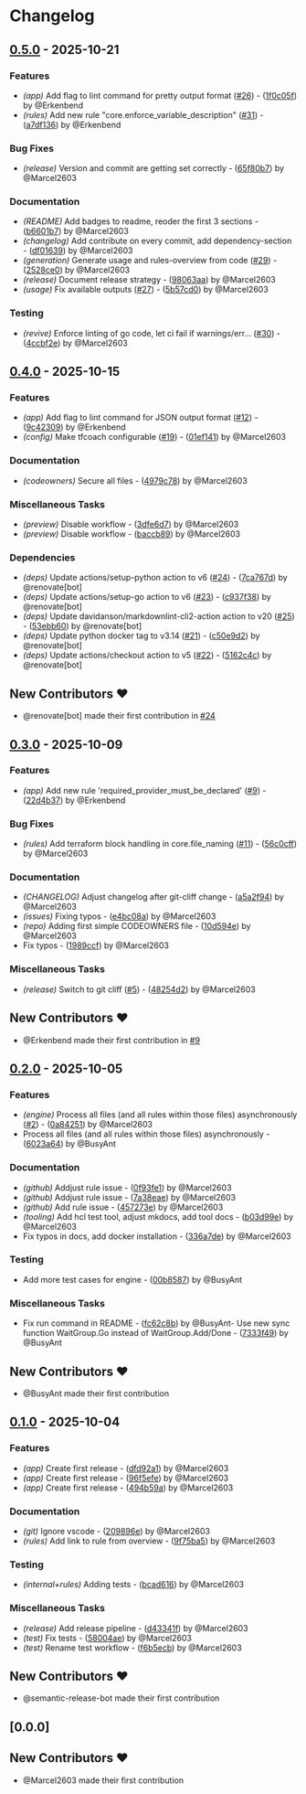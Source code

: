 # Changelog

## [0.5.0](https://github.com/Marcel2603/tfcoach/compare/v0.4.0..0.5.0) - 2025-10-21

### Features

- *(app)* Add flag to lint command for pretty output format ([#26](https://github.com/marcel2603/tfcoach/issues/26)) - ([1f0c05f](https://github.com/Marcel2603/tfcoach/commit/1f0c05fb3b514fbe7d39b0868c42d307a6699b3f))  by @Erkenbend
- *(rules)* Add new rule "core.enforce_variable_description" ([#31](https://github.com/marcel2603/tfcoach/issues/31)) - ([a7df136](https://github.com/Marcel2603/tfcoach/commit/a7df13670fb28f57a1e0d49fc0f836e992c22462))  by @Erkenbend

### Bug Fixes

- *(release)* Version and commit are getting set correctly - ([65f80b7](https://github.com/Marcel2603/tfcoach/commit/65f80b798041e167187eb5e7725879e6437c123a))  by @Marcel2603

### Documentation

- *(README)* Add badges to readme, reoder the first 3 sections - ([b6601b7](https://github.com/Marcel2603/tfcoach/commit/b6601b7c679de3cb4367654915b0b5367de97538))  by @Marcel2603
- *(changelog)* Add contribute on every commit, add dependency-section - ([df01639](https://github.com/Marcel2603/tfcoach/commit/df01639e61c3f970745ba2c79f54b008e0a91362))  by @Marcel2603
- *(generation)* Generate usage and rules-overview from code ([#29](https://github.com/marcel2603/tfcoach/issues/29)) - ([2528ce0](https://github.com/Marcel2603/tfcoach/commit/2528ce03b10a862bc5b54909479fa2df180c140f))  by @Marcel2603
- *(release)* Document release strategy - ([98063aa](https://github.com/Marcel2603/tfcoach/commit/98063aa05d49314021f73c48a5856fe957dd6858))  by @Marcel2603
- *(usage)* Fix available outputs ([#27](https://github.com/marcel2603/tfcoach/issues/27)) - ([5b57cd0](https://github.com/Marcel2603/tfcoach/commit/5b57cd02872b2cd736b628f50121ad59183d7feb))  by @Marcel2603

### Testing

- *(revive)* Enforce linting of go code, let ci fail if warnings/err… ([#30](https://github.com/marcel2603/tfcoach/issues/30)) - ([4ccbf2e](https://github.com/Marcel2603/tfcoach/commit/4ccbf2ee117fd112cefbbc450a46eada67dd71c9))  by @Marcel2603

## [0.4.0](https://github.com/Marcel2603/tfcoach/compare/v0.3.0..v0.4.0) - 2025-10-15

### Features

- *(app)* Add flag to lint command for JSON output format ([#12](https://github.com/marcel2603/tfcoach/issues/12)) - ([9c42309](https://github.com/Marcel2603/tfcoach/commit/9c42309df0e846b483ae0858c8109d682918b1db))  by @Erkenbend
- *(config)* Make tfcoach configurable ([#19](https://github.com/marcel2603/tfcoach/issues/19)) - ([01ef141](https://github.com/Marcel2603/tfcoach/commit/01ef141eb460e45957a6b527545e8523593b7455))  by @Marcel2603

### Documentation

- *(codeowners)* Secure all files - ([4979c78](https://github.com/Marcel2603/tfcoach/commit/4979c78cfa12cd0cd0849e2653f6f33edae5d3a0))  by @Marcel2603

### Miscellaneous Tasks

- *(preview)* Disable workflow - ([3dfe6d7](https://github.com/Marcel2603/tfcoach/commit/3dfe6d72e3599748e37f175bc092e011682f13ec))  by @Marcel2603
- *(preview)* Disable workflow - ([baccb89](https://github.com/Marcel2603/tfcoach/commit/baccb89d6056ecb332837c2cf4d89c7f6a733b3d))  by @Marcel2603

### Dependencies

- *(deps)* Update actions/setup-python action to v6 ([#24](https://github.com/marcel2603/tfcoach/issues/24)) - ([7ca767d](https://github.com/Marcel2603/tfcoach/commit/7ca767d0cea0bf0942b710f0492e931f8c9c387a))  by @renovate[bot]
- *(deps)* Update actions/setup-go action to v6 ([#23](https://github.com/marcel2603/tfcoach/issues/23)) - ([c937f38](https://github.com/Marcel2603/tfcoach/commit/c937f3818e457b32248b241554d19b96f2561ed0))  by @renovate[bot]
- *(deps)* Update davidanson/markdownlint-cli2-action action to v20 ([#25](https://github.com/marcel2603/tfcoach/issues/25)) - ([53ebb60](https://github.com/Marcel2603/tfcoach/commit/53ebb60cdb509619d3dbaa3e6c54e1b3e0df7f45))  by @renovate[bot]
- *(deps)* Update python docker tag to v3.14 ([#21](https://github.com/marcel2603/tfcoach/issues/21)) - ([c50e9d2](https://github.com/Marcel2603/tfcoach/commit/c50e9d25204709a2dedddcedfe0c8516d6e33f1d))  by @renovate[bot]
- *(deps)* Update actions/checkout action to v5 ([#22](https://github.com/marcel2603/tfcoach/issues/22)) - ([5162c4c](https://github.com/Marcel2603/tfcoach/commit/5162c4cce76fdcc6a0fb84536460edd4a76cd16a))  by @renovate[bot]

## New Contributors ❤️

* @renovate[bot] made their first contribution in [#24](https://github.com/Marcel2603/tfcoach/pull/24)
## [0.3.0](https://github.com/Marcel2603/tfcoach/compare/v0.2.0..v0.3.0) - 2025-10-09

### Features

- *(app)* Add new rule 'required_provider_must_be_declared' ([#9](https://github.com/marcel2603/tfcoach/issues/9)) - ([22d4b37](https://github.com/Marcel2603/tfcoach/commit/22d4b377579c0306ca599358d48258e642f3bd26))  by @Erkenbend

### Bug Fixes

- *(rules)* Add terraform block handling in core.file_naming ([#11](https://github.com/marcel2603/tfcoach/issues/11)) - ([56c0cff](https://github.com/Marcel2603/tfcoach/commit/56c0cff00fce2b180b357c470a29d54d4a0431f0))  by @Marcel2603

### Documentation

- *(CHANGELOG)* Adjust changelog after git-cliff change - ([a5a2f94](https://github.com/Marcel2603/tfcoach/commit/a5a2f946838bc83b0906f353079a071f8ecb2a36))  by @Marcel2603
- *(issues)* Fixing typos - ([e4bc08a](https://github.com/Marcel2603/tfcoach/commit/e4bc08a21dc8f11caf1de1656f872cc1bfb69f46))  by @Marcel2603
- *(repo)* Adding first simple CODEOWNERS file - ([10d594e](https://github.com/Marcel2603/tfcoach/commit/10d594e79325e255546f70ceb9991010917a5564))  by @Marcel2603
- Fix typos - ([1989ccf](https://github.com/Marcel2603/tfcoach/commit/1989ccf835a155cd03b9792f05b6b9360f8c01b8))  by @Marcel2603
### Miscellaneous Tasks

- *(release)* Switch to git cliff ([#5](https://github.com/marcel2603/tfcoach/issues/5)) - ([48254d2](https://github.com/Marcel2603/tfcoach/commit/48254d20ad4214e998a13c0a9825e089f7394d95))  by @Marcel2603

## New Contributors ❤️

* @Erkenbend made their first contribution in [#9](https://github.com/Marcel2603/tfcoach/pull/9)
## [0.2.0](https://github.com/Marcel2603/tfcoach/compare/v0.1.0..v0.2.0) - 2025-10-05

### Features

- *(engine)* Process all files (and all rules within those files) asynchronously ([#2](https://github.com/marcel2603/tfcoach/issues/2)) - ([0a84251](https://github.com/Marcel2603/tfcoach/commit/0a8425155b4fd92dc2606f881d4da53c469ebd8e))  by @Marcel2603
- Process all files (and all rules within those files) asynchronously - ([6023a64](https://github.com/Marcel2603/tfcoach/commit/6023a642544b02358e8ae5359cced35bbb9166c9))  by @BusyAnt
### Documentation

- *(github)* Addjust rule issue - ([0f93fe1](https://github.com/Marcel2603/tfcoach/commit/0f93fe1753c82393650030458175d5a246919eb7))  by @Marcel2603
- *(github)* Addjust rule issue - ([7a38eae](https://github.com/Marcel2603/tfcoach/commit/7a38eaeba959001acc74fbb69477de77ce3fe4e8))  by @Marcel2603
- *(github)* Add rule issue - ([457273e](https://github.com/Marcel2603/tfcoach/commit/457273eec7dca15914ea284b6db1706554d63d48))  by @Marcel2603
- *(tooling)* Add hcl test tool, adjust mkdocs, add tool docs - ([b03d99e](https://github.com/Marcel2603/tfcoach/commit/b03d99e368318d0caa514eb675821c0c6dd0eaa6))  by @Marcel2603
- Fix typos in docs, add docker installation - ([336a7de](https://github.com/Marcel2603/tfcoach/commit/336a7de39dc3b11cc5b8021ccf0eeeb3cc17c649))  by @Marcel2603
### Testing

- Add more test cases for engine - ([00b8587](https://github.com/Marcel2603/tfcoach/commit/00b8587e15bdea02db3c62aeefa8462076f2efa3))  by @BusyAnt
### Miscellaneous Tasks

- Fix run command in README - ([fc62c8b](https://github.com/Marcel2603/tfcoach/commit/fc62c8b8ea656d613c1a2d58beec7f9aa206bc46))  by @BusyAnt- Use new sync function WaitGroup.Go instead of WaitGroup.Add/Done - ([7333f49](https://github.com/Marcel2603/tfcoach/commit/7333f492f45ac543385a2c16388b3e9f9ab35be9))  by @BusyAnt
## New Contributors ❤️

* @BusyAnt made their first contribution
## [0.1.0](https://github.com/Marcel2603/tfcoach/compare/v0.0.0..v0.1.0) - 2025-10-04

### Features

- *(app)* Create first release - ([dfd92a1](https://github.com/Marcel2603/tfcoach/commit/dfd92a12b0449e6eb528efd06a56ad155ce78503))  by @Marcel2603
- *(app)* Create first release - ([96f5efe](https://github.com/Marcel2603/tfcoach/commit/96f5efe44e2fee90ababca23643cc39a35a6ae80))  by @Marcel2603
- *(app)* Create first release - ([494b59a](https://github.com/Marcel2603/tfcoach/commit/494b59a7bb77e1f34c57ffd9bb2f73c2a3440af0))  by @Marcel2603

### Documentation

- *(git)* Ignore vscode - ([209896e](https://github.com/Marcel2603/tfcoach/commit/209896e4f4ade14137a5ef87b37df4836ab437c5))  by @Marcel2603
- *(rules)* Add link to rule from overview - ([9f75ba5](https://github.com/Marcel2603/tfcoach/commit/9f75ba59a1af0dcc435094c738df7d754d8043a0))  by @Marcel2603

### Testing

- *(internal+rules)* Adding tests - ([bcad616](https://github.com/Marcel2603/tfcoach/commit/bcad616a7bb83d2c7b04ad9b4bd92d2191af2d3a))  by @Marcel2603

### Miscellaneous Tasks

- *(release)* Add release pipeline - ([d43341f](https://github.com/Marcel2603/tfcoach/commit/d43341fefdc49ab492bf974f2df2a3ed30fe666e))  by @Marcel2603
- *(test)* Fix tests - ([58004ae](https://github.com/Marcel2603/tfcoach/commit/58004ae089073e712924859f7cc3181244103d97))  by @Marcel2603
- *(test)* Rename test workflow - ([f6b5ecb](https://github.com/Marcel2603/tfcoach/commit/f6b5ecb8a02ecfaf99f15f055596881df032336c))  by @Marcel2603

## New Contributors ❤️

* @semantic-release-bot made their first contribution
## [0.0.0]

## New Contributors ❤️

* @Marcel2603 made their first contribution
